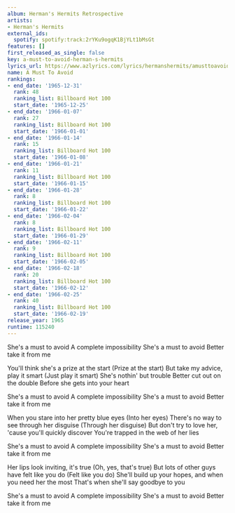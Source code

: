 ```yaml
---
album: Herman's Hermits Retrospective
artists:
- Herman's Hermits
external_ids:
  spotify: spotify:track:2rYKu9ogqK1BjYLt1bMsGt
features: []
first_released_as_single: false
key: a-must-to-avoid-herman-s-hermits
lyrics_url: https://www.azlyrics.com/lyrics/hermanshermits/amusttoavoid.html
name: A Must To Avoid
rankings:
- end_date: '1965-12-31'
  rank: 48
  ranking_list: Billboard Hot 100
  start_date: '1965-12-25'
- end_date: '1966-01-07'
  rank: 27
  ranking_list: Billboard Hot 100
  start_date: '1966-01-01'
- end_date: '1966-01-14'
  rank: 15
  ranking_list: Billboard Hot 100
  start_date: '1966-01-08'
- end_date: '1966-01-21'
  rank: 11
  ranking_list: Billboard Hot 100
  start_date: '1966-01-15'
- end_date: '1966-01-28'
  rank: 8
  ranking_list: Billboard Hot 100
  start_date: '1966-01-22'
- end_date: '1966-02-04'
  rank: 8
  ranking_list: Billboard Hot 100
  start_date: '1966-01-29'
- end_date: '1966-02-11'
  rank: 9
  ranking_list: Billboard Hot 100
  start_date: '1966-02-05'
- end_date: '1966-02-18'
  rank: 20
  ranking_list: Billboard Hot 100
  start_date: '1966-02-12'
- end_date: '1966-02-25'
  rank: 40
  ranking_list: Billboard Hot 100
  start_date: '1966-02-19'
release_year: 1965
runtime: 115240
---
```

She's a must to avoid
A complete impossibility
She's a must to avoid
Better take it from me

You'll think she's a prize at the start (Prize at the start)
But take my advice, play it smart (Just play it smart)
She's nothin' but trouble
Better cut out on the double
Before she gets into your heart

She's a must to avoid
A complete impossibility
She's a must to avoid
Better take it from me

When you stare into her pretty blue eyes (Into her eyes)
There's no way to see through her disguise (Through her disguise)
But don't try to love her, 'cause you'll quickly discover
You're trapped in the web of her lies

She's a must to avoid
A complete impossibility
She's a must to avoid
Better take it from me

Her lips look inviting, it's true (Oh, yes, that's true)
But lots of other guys have felt like you do (Felt like you do)
She'll build up your hopes, and when you need her the most
That's when she'll say goodbye to you

She's a must to avoid
A complete impossibility
She's a must to avoid
Better take it from me

